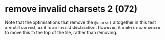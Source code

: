 # remove invalid charsets 2 (072)

Note that the optimisations that remove the `@charset` altogether in this test
are still correct, as it is an invalid declaration. However, it makes more sense
to move this to the top of the file, rather than removing.
